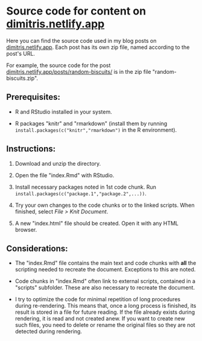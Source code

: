 # Source code for content on [dimitris.netlify.app](https://dimitris.netlify.app)

Here you can find the source code used in my blog posts on [dimitris.netlify.app](https://dimitris.netlify.app). Each post has its own zip file, named according to the post's URL.

For example, the source code for the post [dimitris.netlify.app/posts/random-biscuits/](https://dimitris.netlify.app/posts/random-biscuits/) is in the zip file "random-biscuits.zip".

## Prerequisites:

-   R and RStudio installed in your system.

-   R packages "knitr" and "rmarkdown" (install them by running `install.packages(c("knitr","rmarkdown")` in the R environment).

## Instructions:

1.  Download and unzip the directory.

2.  Open the file "index.Rmd" with RStudio.

3.  Install necessary packages noted in 1st code chunk. Run `install.packages(c("package.1","package.2",...))`.

4.  Try your own changes to the code chunks or to the linked scripts. When finished, select *File \> Knit Document*.

5.  A new "index.html" file should be created. Open it with any HTML browser.

## Considerations:

-   The "index.Rmd" file contains the main text and code chunks with **all** the scripting needed to recreate the document. Exceptions to this are noted.

-   Code chunks in "index.Rmd" often link to external scripts, contained in a "scripts" subfolder. These are also necessary to recreate the document.

-   I try to optimize the code for minimal repetition of long procedures during re-rendering. This means that, once a long process is finished, its result is stored in a file for future reading. If the file already exists during rendering, it is read and not created anew. If you want to create new such files, you need to delete or rename the original files so they are not detected during rendering.
